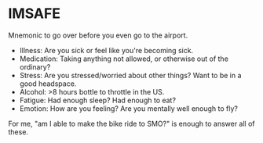 # IMSAFE

Mnemonic to go over before you even go to the airport.

- Illness: Are you sick or feel like you're becoming sick.
- Medication: Taking anything not allowed, or otherwise out of the ordinary?
- Stress: Are you stressed/worried about other things? Want to be in a good headspace.
- Alcohol: >8 hours bottle to throttle in the US.
- Fatigue: Had enough sleep? Had enough to eat?
- Emotion: How are you feeling? Are you mentally well enough to fly?

For me, "am I able to make the bike ride to SMO?" is enough to answer all of these.
